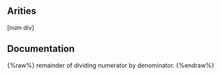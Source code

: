 ## Arities
[num div]

## Documentation
{%raw%}
remainder of dividing numerator by denominator.
{%endraw%}

